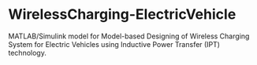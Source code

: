 # WirelessCharging-ElectricVehicle
MATLAB/Simulink model for Model-based Designing of Wireless Charging System  for Electric Vehicles using Inductive Power Transfer (IPT) technology.
